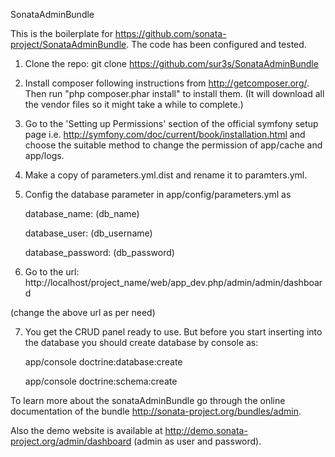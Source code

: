 SonataAdminBundle

This is the boilerplate for https://github.com/sonata-project/SonataAdminBundle. The code has been configured and tested.

1. Clone the repo:
    git clone https://github.com/sur3s/SonataAdminBundle

2. Install composer following instructions from http://getcomposer.org/. Then run "php composer.phar install" to install them. (It will download all the vendor files so it might take a while to complete.)

3. Go to the 'Setting up Permissions' section of the official symfony setup page i.e. http://symfony.com/doc/current/book/installation.html and choose the suitable method to change the permission of app/cache and app/logs.

4. Make a copy of parameters.yml.dist and rename it to paramters.yml.

5. Config the database parameter in app/config/parameters.yml as

    database_name: (db_name)

    database_user: (db_username)
    
    database_password: (db_password)

6. Go to the url: http://localhost/project_name/web/app_dev.php/admin/admin/dashboard

  (change the above url as per need)

7. You get the CRUD panel ready to use. But before you start inserting into the database you should create database by console as:

	app/console doctrine:database:create

	app/console doctrine:schema:create

To learn more about the sonataAdminBundle go through the online documentation of the bundle 
	http://sonata-project.org/bundles/admin.

Also the demo website is available at http://demo.sonata-project.org/admin/dashboard 
	(admin as user and password).

